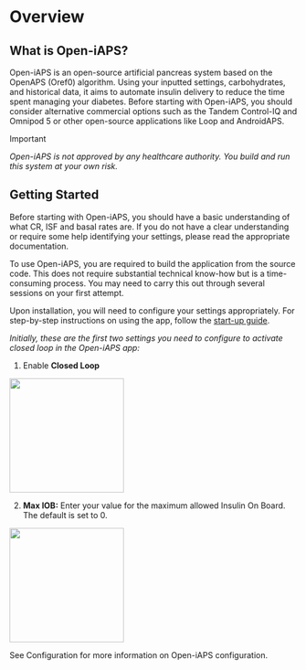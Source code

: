 # Overview

## What is Open-iAPS?
Open-iAPS is an open-source artificial pancreas system based on the OpenAPS (Oref0) algorithm. Using your inputted settings, carbohydrates, and historical data, it aims to automate insulin delivery to reduce the time spent managing your diabetes. Before starting with Open-iAPS, you should consider alternative commercial options such as the Tandem Control-IQ and Omnipod 5 or other open-source applications like Loop and AndroidAPS. 
>[!IMPORTANT]
><i>Open-iAPS is not approved by any healthcare authority. You build and run this system at your own risk.</i>

## Getting Started
Before starting with Open-iAPS, you should have a basic understanding of what CR, ISF and basal rates are. If you do not have a clear understanding or require some help identifying your settings, please read the appropriate documentation.

To use Open-iAPS, you are required to build the application from the source code. This does not require substantial technical know-how but is a time-consuming process. You may need to carry this out through several sessions on your first attempt.

Upon installation, you will need to configure your settings appropriately. For step-by-step instructions on using the app, follow the [start-up guide](https://www.iaps-app.org/start-up-guide). 

<i>Initially, these are the first two settings you need to configure to activate closed loop in the Open-iAPS app:</i>

1. Enable <b>Closed Loop</b>
<img src="https://github.com/nightscout/Open-iAPS-docs/assets/31315442/73810b4c-bca8-44a3-a17a-35f171cbab9a" width="200" />

2. <b>Max IOB:</b> Enter your value for the maximum allowed Insulin On Board. The default is set to 0.
<img src="https://github.com/nightscout/Open-iAPS-docs/assets/31315442/f0f442b4-1af8-436a-9357-3bce74a045e9" width="200" />

See Configuration for more information on Open-iAPS configuration.
